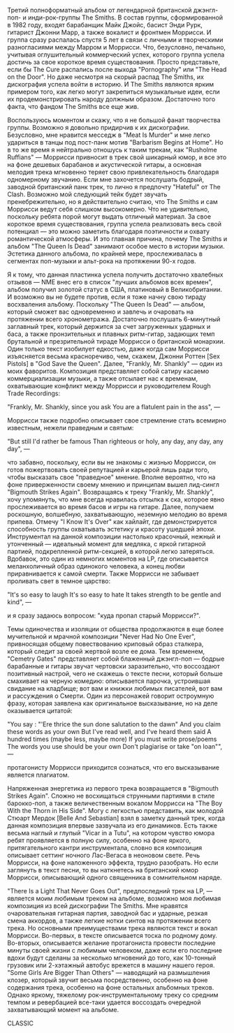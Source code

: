 Третий полноформатный альбом от легендарной британской джэнгл-поп- и инди-рок-группы The Smiths. В состав группы, сформированной в 1982 году, входят барабанщик Майк Джойс, басист Энди Рурк, гитарист Джонни Марр, а также вокалист и фронтмен Моррисси. И группа сразу распалась спустя 5 лет в связи с личными и творческими разногласиями между Марром и Моррисси. Что, безусловно, печально, учитывая оглушительный коммерческий успех, которого группа успела достичь за свое короткое время существования. Просто представьте, если бы The Cure распались после выхода "Pornography" или "The Head on the Door". Но даже несмотря на скорый распад The Smiths, их дискография успела войти в историю. И The Smiths являются ярким примером того, как легко могут закрепиться музыкальные идеи, если их продемонстрировать народу должным образом. Достаточно того факта, что фандом The Smiths все еще жив.

Воспользуюсь моментом и скажу, что я не большой фанат творчества группы. Возможно я довольно придирчив к их дискографии. Безусловно, мне нравится месседж в "Meat Is Murder" и мне легко удариться в танцы под пост-панк мотив "Barbarism Begins at Home". Но в то же время я нейтрально отношусь к таким трекам, как "Rusholme Ruffians" — Моррисси привносит в трек свой шикарный юмор, и все это на фоне дешевых барабанов и акустической гитары, а основная мелодия трека мгновенно теряет свою привлекательность благодаря одномерному звучанию. Если мне захочется послушать бодрый, заводной британский панк трек, то лично я предпочту "Hateful" от The Clash. Возможно мой следующий тейк будет звучать пренебрежительно, но я действительно считаю, что The Smiths и сам Моррисси ведут себя слишком высокомерно. Что не удивительно, поскольку ребята порой могут выдать отличный материал. За свое короткое время существования, группа успела реализовать весь свой потенциал — это можно заметить благодаря поэтичности и охвату романтической атмосферы. И это главная причина, почему The Smiths и альбом "The Queen Is Dead" занимают особое место в истории музыки. Эстетика данного альбома, по крайней мере, прослеживалась в сегментах поп-музыки и альт-рока на протяжении 90-х годов.

Я к тому, что данная пластинка успела получить достаточно хвалебных отзывов — NME внес его в список "лучших альбомов всех времен", альбом получил золотой статус в США, платиновый в Великобритании. И возможно вы не будете против, если я тоже начну свою тираду восхваления альбому. Поскольку "The Queen Is Dead" — альбом, который сможет вас одновременно и завлечь и очаровать на протяжении всего хронометража. Достаточно послушать 6-минутный заглавный трек, который держится за счет загруженных ударных и баса, а также пронзительных и плавных ритм-гитар, задающих темп брутальной и презрительной тираде Моррисси о британской монархии. Один только текст изобилует едкостью, даже когда сам Моррисси изъясняется весьма красноречиво, чем, скажем, Джонни Роттен [Sex Pistols] в "God Save the Queen". Далее, "Frankly, Mr. Shankly" — один из моих фаворитов. Композиция представляет собой сатиру касаемо коммерциализации музыки, а также отсылает нас к временам, охватывающие конфликт между Моррисси и руководителем Rough Trade Recordings:

"Frankly, Mr. Shankly, since you ask
You are a flatulent pain in the ass", —

Моррисси также подробно описывает свое стремление стать всемирно известным, нежели праведным и святым:

"But still I'd rather be famous
Than righteous or holy, any day, any day, any day", —

что забавно, поскольку, если вы не знакомы с жизнью Моррисси, он готов пожертвовать своей репутацией и карьерой лишь ради того, чтобы высказать свое "праведное" мнение. Вполне вероятно, что на фоне приверженности своему мнению и принципам вышел лид-сингл "Bigmouth Strikes Again". Возвращаясь к треку "Frankly, Mr. Shankly", хочу упомянуть, что мне всегда нравилась отсылка к ска, которое явно прослеживается во время басов и игры на гитаре. Далее, получаем роскошную, волшебную, захватывающую, неземную мелодию во время припева. Отмечу "I Know It's Over" как хайлайт, где демонстрируется способность группы охватывать эстетику и красоту ушедшей эпохи. Инструментал на данной композиции настолько красочный, нежный и утонченный — идеальный момент для медляка, с яркой гитарной партией, подкрепленной ритм-секцией, в которой легко затеряться. Вдобавок, это один из немногих моментов на LP, где описывается меланхоличный образ одинокого человека, а конец любви приравнивается к самой смерти. Также Моррисси не забывает проливать свет в темное царство:

"It's so easy to laugh
It's so easy to hate
It takes strength to be gentle and kind", —

и я сразу задаюсь вопросом: "куда пропал старый Моррисси?".

Темы одиночества и изоляции от общества продолжаются в еще более мучительной и мрачной композиции "Never Had No One Ever", привносящая общему повествованию криповый образ сталкера, который следит за своей жертвой возле ее дома. Тем временем, "Cemetry Gates" представляет собой блаженный джэнгл-поп — бодрые барабанные и гитары звучат чертовски заразительно, что воссоздают позитивный настрой, чего не скажешь о тексте песни, который больше смахивает на черную комедию: описывается парочка, устроившая свидание на кладбище; вот вам и книжки любимых писателей, вот вам и рассуждения о Смерти. Один из персонажей говорит остроумную фразу, которая заявлена как оригинальное высказывание, но на деле оказывается цитатой:

"You say : "'Ere thrice the sun done salutation to the dawn"
And you claim these words as your own
But I've read well, and I've heard them said
A hundred times (maybe less, maybe more)
If you must write prose/poems
The words you use should be your own
Don't plagiarise or take "on loan"", —

протагонисту Моррисси приходится сознаться, что его высказывание является плагиатом.

Напряженная энергетика из первого трека возвращается в "Bigmouth Strikes Again". Сложно не восхищаться струнными партиями в стиле барокко-поп, а также величественным вокалом Моррисси на "The Boy With the Thorn in His Side". Могу с легкостью представить, как молодой Стюарт Мердок [Belle And Sebastian] взял в заметку данный трек, когда данная композиция впервые зазвучала из его динамиков. Есть также весьма наглый и глупый "Vicar in a Tutu", на котором чувство юмора ребят проявляется в полную силу, особенно на фоне яркого, притягательного кантри инструментала, словно вся композиция описывает сеттинг ночного Лас-Вегаса в неоновом свете. Речь Моррисси, на фоне наложенного эффекта, трудно разобрать. Но если заглянуть в текст песни, то вы наткнетесь на британский юмор Моррисси, описывающий одного священника в сомнительном наряде.

"There Is a Light That Never Goes Out", предпоследний трек на LP, — является моим любимым треком на альбоме, возможно моя любимая композиция из всей дискографии The Smiths. Мне нравятся очаровательная гитарная партия, заводной бас и ударные, резкая смена аккордов, а также легкие нотки синтов на протяжении всего трека. Но основными преимуществами трека являются текст и вокал Моррисси. Во-первых, в тексте описывается тоска по родному дому. Во-вторых, описывается желание протагониста провести последние минуты своей жизни с любимым человеком, даже если его последние вдохи будут сделаны за несколько мгновений до того, как 10-тонный грузовик или 2-хэтажный автобус врежется в машину нашего героя. "Some Girls Are Bigger Than Others" — наводящий на размышления клозер, который звучит весьма посредственно, особенно на фоне содержания трека, особенно на фоне остальных альбомных треков. Однако яркому, тяжелому рок-инструментальному треку со средним темпом и ревербацией все-таки удается воссоздать очередной захватывающий момент на альбоме.

CLASSIC

